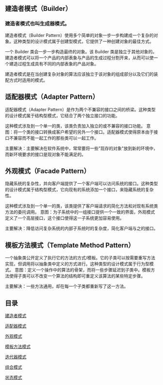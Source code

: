 ## 建造者模式（Builder）
### 建造者模式也叫生成器模式。
建造者模式（Builder Pattern）使用多个简单的对象一步一步构建成一个复杂的对象。这种类型的设计模式属于创建型模式，它提供了一种创建对象的最佳方式。

一个 Builder 类会一步一步构造最终的对象。该 Builder 类是独立于其他对象的。
建造者模式可以将一个产品的内部表象与产品的生成过程分割开来，从而可以使一个建造过程生成具有不同的内部表象的产品对象。

建造者模式是在当创建复杂对象的算法应该独立于该对象的组成部分以及它们的装配方式时适用的模式。 

## 适配器模式（Adapter Pattern）
适配器模式（Adapter Pattern）是作为两个不兼容的接口之间的桥梁。这种类型的设计模式属于结构型模式，它结合了两个独立接口的功能。

这种模式涉及到一个单一的类，该类负责加入独立的或不兼容的接口功能。
意图：将一个类的接口转换成客户希望的另外一个接口。适配器模式使得原本由于接口不兼容而不能一起工作的那些类可以一起工作。

主要解决：主要解决在软件系统中，常常要将一些"现存的对象"放到新的环境中，而新环境要求的接口是现对象不能满足的。

## 外观模式（Facade Pattern）
隐藏系统的复杂性，并向客户端提供了一个客户端可以访问系统的接口。这种类型的设计模式属于结构型模式，它向现有的系统添加一个接口，来隐藏系统的复杂性。

这种模式涉及到一个单一的类，该类提供了客户端请求的简化方法和对现有系统类方法的委托调用。
意图：为子系统中的一组接口提供一个一致的界面，外观模式定义了一个高层接口，这个接口使得这一子系统更加容易使用。

主要解决：降低访问复杂系统的内部子系统时的复杂度，简化客户端与之的接口。

## 模板方法模式（Template Method Pattern）
一个抽象类公开定义了执行它的方法的方式/模板。它的子类可以按需要重写方法实现，但调用将以抽象类中定义的方式进行。这种类型的设计模式属于行为型模式。
意图：定义一个操作中的算法的骨架，而将一些步骤延迟到子类中。模板方法使得子类可以不改变一个算法的结构即可重定义该算法的某些特定步骤。

主要解决：一些方法通用，却在每一个子类都重新写了这一方法。
## 目录
[建造者模式](https://github.com/appeondotnet/learning-design/tree/zhangguangjian/src/BuilderPattern)

[适配器模式](https://github.com/appeondotnet/learning-design/tree/zhangguangjian/src/Adapter)

[外观模式](https://github.com/appeondotnet/learning-design/tree/zhangguangjian/src/Facade)

[模板方法模式](https://github.com/appeondotnet/learning-design/tree/zhangguangjian/src/TemplateMethod)

[迭代器模式](https://github.com/appeondotnet/learning-design/tree/zhangguangjian/src/Iterator)

[组合模式](https://github.com/appeondotnet/learning-design/tree/zhangguangjian/src/Composite)

[状态模式](https://github.com/appeondotnet/learning-design/tree/zhangguangjian/src/State)

